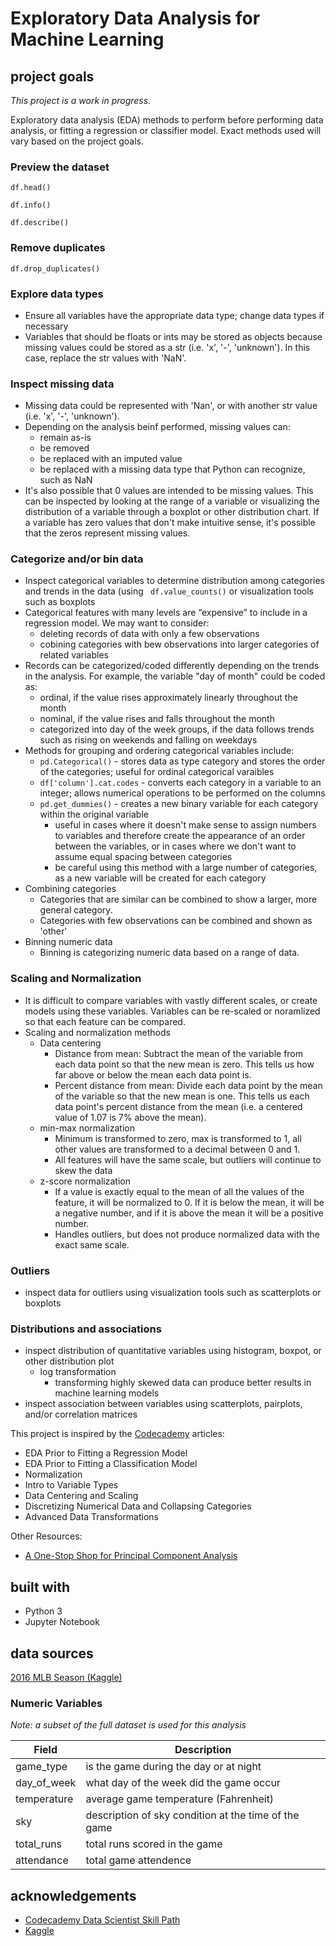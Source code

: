 # Exploratory Data Analysis for Machine Learning
## project goals
*This project is a work in progress.*

Exploratory data analysis (EDA) methods to perform before performing data analysis, or fitting a regression or classifier model. Exact methods used will vary based on the project goals.

### Preview the dataset
```df.head()```

```df.info()```

```df.describe()```
### Remove duplicates
```df.drop_duplicates()```

### Explore data types
  * Ensure all variables have the appropriate data type; change data types if necessary
  * Variables that should be floats or ints may be stored as objects because missing values could be stored as a str (i.e. 'x', '-', 'unknown'). In this case, replace the str values with 'NaN'.
### Inspect missing data
  * Missing data could be represented with 'Nan', or with another str value (i.e. 'x', '-', 'unknown'). 
  * Depending on the analysis beinf performed, missing values can:
    * remain as-is
    * be removed
    * be replaced with an imputed value
    * be replaced with a missing data type that Python can recognize, such as NaN
  * It's also possible that 0 values are intended to be missing values. This can be inspected by looking at the range of a variable or visualizing the distribution of a variable through a boxplot or other distribution chart. If a variable has zero values that don't make intuitive sense, it's possible that the zeros represent missing values.
### Categorize and/or bin data
  * Inspect categorical variables to determine distribution among categories and trends in the data (using ```
df.value_counts()``` or visualization tools such as boxplots
  * Categorical features with many levels are “expensive” to include in a regression model. We may want to consider:
    * deleting records of data with only a few observations
    * cobining categories with bew observations into larger categories of related variables
  * Records can be categorized/coded differently depending on the trends in the analysis. For example, the variable "day of month" could be coded as:
    * ordinal, if the value rises approximately linearly throughout the month
    * nominal, if the value rises and falls throughout the month
    * categorized into day of the week groups, if the data follows trends such as rising on weekends and falling on weekdays
  * Methods for grouping and ordering categorical variables include:
    * ```pd.Categorical()``` - stores data as type category and stores the order of the categories; useful for ordinal categorical varaibles
    * ```df['column'].cat.codes``` - converts each category in a variable to an integer; allows numerical operations to be performed on the columns
    * ```pd.get_dummies()``` - creates a new binary variable for each category within the original variable
      * useful in cases where it doesn't make sense to assign numbers to variables and therefore create the appearance of an order between the variables, or in cases where we don't want to assume equal spacing between categories
      * be careful using this method with a large number of categories, as a new variable will be created for each category
* Combining categories
  * Categories that are similar can be combined to show a larger, more general category.
  * Categories with few observations can be combined and shown as 'other'
* Binning numeric data
  * Binning is categorizing numeric data based on a range of data.  
### Scaling and Normalization
  * It is difficult to compare variables with vastly different scales, or create models using these variables. Variables can be re-scaled or noramlized so that each feature can be compared.
  * Scaling and normalization methods
    * Data centering
      * Distance from mean: Subtract the mean of the variable from each data point so that the new mean is zero. This tells us how far above or below the mean each data point is.
      * Percent distance from mean: Divide each data point by the mean of the variable so that the new mean is one. This tells us each data point's percent distance from the mean (i.e. a centered value of 1.07 is 7% above the mean).
    * min-max normalization
      * Minimum is transformed to zero, max is transformed to 1, all other values are transformed to a decimal between 0 and 1.
      * All features will have the same scale, but outliers will continue to skew the data
    * z-score normalization
      * If a value is exactly equal to the mean of all the values of the feature, it will be normalized to 0. If it is below the mean, it will be a negative number, and if it is above the mean it will be a positive number. 
      * Handles outliers, but does not produce normalized data with the exact same scale. 
### Outliers
  * inspect data for outliers using visualization tools such as scatterplots or boxplots
### Distributions and associations
  * inspect distribution of quantitative variables using histogram, boxpot, or other distribution plot
    * log transformation
      * transforming highly skewed data can produce better results in machine learning models  
  * inspect association between variables using scatterplots, pairplots, and/or correlation matrices                       

This project is inspired by the [Codecademy](https://www.codecademy.com/learn) articles:
* EDA Prior to Fitting a Regression Model
* EDA Prior to Fitting a Classification Model
* Normalization
* Intro to Variable Types
* Data Centering and Scaling
* Discretizing Numerical Data and Collapsing Categories
* Advanced Data Transformations

Other Resources:
* [A One-Stop Shop for Principal Component Analysis](https://towardsdatascience.com/a-one-stop-shop-for-principal-component-analysis-5582fb7e0a9c)

## built with
* Python 3
* Jupyter Notebook

## data sources
[2016 MLB Season (Kaggle)](https://www.kaggle.com/cyaris/2016-mlb-season)

### Numeric Variables
*Note: a subset of the full dataset is used for this analysis*

Field | Description
------------ | -------------
game_type | is the game during the day or at night
day_of_week | what day of the week did the game occur
temperature | average game temperature (Fahrenheit)
sky | description of sky condition at the time of the game
total_runs | total runs scored in the game
attendance | total game attendence
## acknowledgements
* [Codecademy Data Scientist Skill Path](https://www.codecademy.com/learn)
* [Kaggle](https://www.kaggle.com/cyaris/2016-mlb-season)
